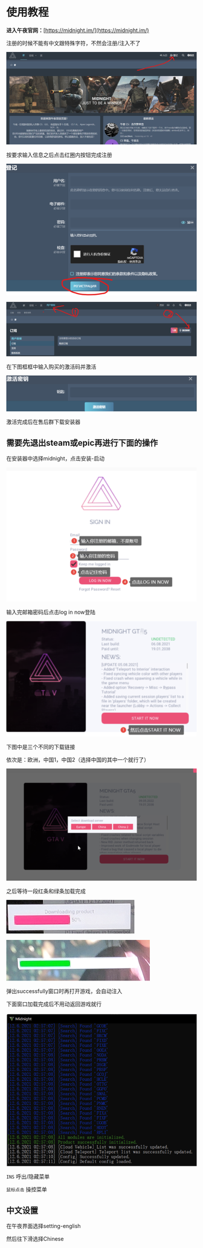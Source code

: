 # 使用教程

**进入午夜官网：**[https://midnight.im/](https://midnight.im/)

注册的时候不能有中文跟特殊字符，不然会注册/注入不了

![](<../../.gitbook/assets/image (82).png>)

按要求输入信息之后点击红圈内按钮完成注册

![](<../../.gitbook/assets/image (25).png>)

![](<../../.gitbook/assets/image (26).png>)

在下图框框中输入购买的激活码并激活

![](<../../.gitbook/assets/image (78).png>)

激活完成后在售后群下载安装器

## 需要先退出steam或epic再进行下面的操作

在安装器中选择midnight，点击安装-启动

![](<../../.gitbook/assets/image (185).png>)

输入完邮箱密码后点击log in now登陆

![](<../../.gitbook/assets/image (90).png>)

下图中是三个不同的下载链接

依次是：欧洲，中国1，中国2（选择中国的其中一个就行了）

![](<../../.gitbook/assets/image (72).png>)

之后等待一段红条和绿条加载完成

![](<../../.gitbook/assets/image (19).png>)

![](<../../.gitbook/assets/image (115).png>)

弹出successfully窗口时再打开游戏，会自动注入

下面窗口加载完成后不用动返回游戏就行

![](<../../.gitbook/assets/image (36).png>)

 `INS` 呼出/隐藏菜单

 `鼠标点击` 操控菜单

## 中文设置

在午夜界面选择setting-english

然后往下滑选择Chinese
